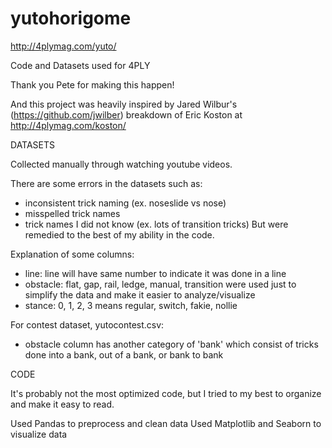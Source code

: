 # yutohorigome
http://4plymag.com/yuto/

Code and Datasets used for 4PLY

Thank you Pete for making this happen!

And this project was heavily inspired by Jared Wilbur's (https://github.com/jwilber) breakdown of Eric Koston at http://4plymag.com/koston/

DATASETS

Collected manually through watching youtube videos.

There are some errors in the datasets such as:
- inconsistent trick naming (ex. noseslide vs nose)
- misspelled trick names
- trick names I did not know (ex. lots of transition tricks)
But were remedied to the best of my ability in the code.

Explanation of some columns: 
- line: line will have same number to indicate it was done in a line
- obstacle: flat, gap, rail, ledge, manual, transition were used just to simplify the data and make it easier to analyze/visualize
- stance: 0, 1, 2, 3 means regular, switch, fakie, nollie

For contest dataset, yutocontest.csv:
- obstacle column has another category of 'bank' which consist of tricks done into a bank, out of a bank, or bank to bank



CODE 

It's probably not the most optimized code, but I tried to my best to organize and make it easy to read. 

Used Pandas to preprocess and clean data
Used Matplotlib and Seaborn to visualize data 
